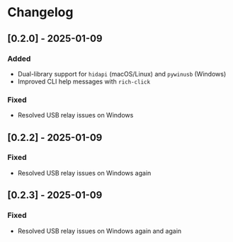 # Changelog

## [0.2.0] - 2025-01-09
### Added
- Dual-library support for `hidapi` (macOS/Linux) and `pywinusb` (Windows)
- Improved CLI help messages with `rich-click`

### Fixed
- Resolved USB relay issues on Windows

## [0.2.2] - 2025-01-09
### Fixed
- Resolved USB relay issues on Windows again

## [0.2.3] - 2025-01-09
### Fixed
- Resolved USB relay issues on Windows again and again